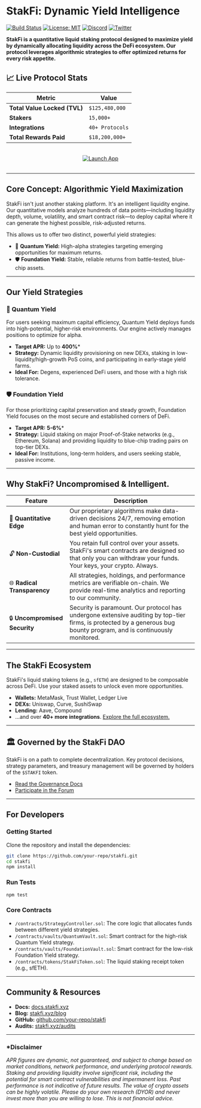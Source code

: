 # StakFi: Dynamic Yield Intelligence

[![Build Status](https://img.shields.io/github/actions/workflow/status/your-repo/stakfi/ci.yml?style=for-the-badge)](https://github.com/your-repo/stakfi/actions)
[![License: MIT](https://img.shields.io/badge/License-MIT-yellow.svg?style=for-the-badge)](https://opensource.org/licenses/MIT)
[![Discord](https://img.shields.io/discord/your-discord-id?style=for-the-badge&logo=discord&label=Discord)](https://discord.gg/your-invite)
[![Twitter](https://img.shields.io/twitter/follow/StakFiProtocol?style=for-the-badge&logo=twitter)](https://twitter.com/StakFiProtocol)

**StakFi is a quantitative liquid staking protocol designed to maximize yield by dynamically allocating liquidity across the DeFi ecosystem. Our protocol leverages algorithmic strategies to offer optimized returns for every risk appetite.**

## 📈 Live Protocol Stats

| Metric                       | Value                   |
| ---------------------------- | ----------------------- |
| **Total Value Locked (TVL)** | `$125,480,000`          |
| **Stakers**                  | `15,000+`               |
| **Integrations**             | `40+ Protocols`         |
| **Total Rewards Paid**       | `$18,200,000+`          |

<br>
<div align="center">
  <a href="https://stakfi.xyz/app" target="_blank" rel="noopener noreferrer">
    <img src="https://img.shields.io/badge/Launch%20App-22C55E?style=for-the-badge&logo=data:image/svg+xml;base64,PHN2ZyB3aWR0aD0iMjQiIGhlaWdodD0iMjQiIHZpZXdCb3g9IjAgMCAyNCAyNCIgZmlsbD0ibm9uZSIgeG1sbnM9Imh0dHA6Ly93d3cudzMub3JnLzIwMDAvc3ZnIj4KPHBhdGggZD0iTTcgMTRMMTIgOUwxNyAxNEg3WiIgZmlsbD0id2hpdGUiLz4KPC9zdmc+Cg==" alt="Launch App"/>
  </a>
</div>
<br>

---

## Core Concept: Algorithmic Yield Maximization

StakFi isn't just another staking platform. It's an intelligent liquidity engine. Our quantitative models analyze hundreds of data points—including liquidity depth, volume, volatility, and smart contract risk—to deploy capital where it can generate the highest possible, risk-adjusted returns.

This allows us to offer two distinct, powerful yield strategies:

*   🚀 **Quantum Yield:** High-alpha strategies targeting emerging opportunities for maximum returns.
*   🛡️ **Foundation Yield:** Stable, reliable returns from battle-tested, blue-chip assets.

---

## Our Yield Strategies

### 🚀 Quantum Yield

For users seeking maximum capital efficiency, Quantum Yield deploys funds into high-potential, higher-risk environments. Our engine actively manages positions to optimize for alpha.

-   **Target APR:** Up to **400%***
-   **Strategy:** Dynamic liquidity provisioning on new DEXs, staking in low-liquidity/high-growth PoS coins, and participating in early-stage yield farms.
-   **Ideal For:** Degens, experienced DeFi users, and those with a high risk tolerance.

### 🛡️ Foundation Yield

For those prioritizing capital preservation and steady growth, Foundation Yield focuses on the most secure and established corners of DeFi.

-   **Target APR:** **5-6%***
-   **Strategy:** Liquid staking on major Proof-of-Stake networks (e.g., Ethereum, Solana) and providing liquidity to blue-chip trading pairs on top-tier DEXs.
-   **Ideal For:** Institutions, long-term holders, and users seeking stable, passive income.

---

## Why StakFi? Uncompromised & Intelligent.

| Feature               | Description                                                                                                                                                             |
| --------------------- | ----------------------------------------------------------------------------------------------------------------------------------------------------------------------- |
| 🧠 **Quantitative Edge**    | Our proprietary algorithms make data-driven decisions 24/7, removing emotion and human error to constantly hunt for the best yield opportunities.                     |
| 🔓 **Non-Custodial**        | You retain full control over your assets. StakFi's smart contracts are designed so that only you can withdraw your funds. Your keys, your crypto. Always.             |
| 🌐 **Radical Transparency** | All strategies, holdings, and performance metrics are verifiable on-chain. We provide real-time analytics and reporting to our community.                            |
| 🔒 **Uncompromised Security** | Security is paramount. Our protocol has undergone extensive auditing by top-tier firms, is protected by a generous bug bounty program, and is continuously monitored. |

---

## The StakFi Ecosystem

StakFi's liquid staking tokens (e.g., `sfETH`) are designed to be composable across DeFi. Use your staked assets to unlock even more opportunities.

-   **Wallets:** MetaMask, Trust Wallet, Ledger Live
-   **DEXs:** Uniswap, Curve, SushiSwap
-   **Lending:** Aave, Compound
-   ...and over **40+ more integrations**. [Explore the full ecosystem.](https://stakfi.xyz/ecosystem)

---

## 🏛️ Governed by the StakFi DAO

StakFi is on a path to complete decentralization. Key protocol decisions, strategy parameters, and treasury management will be governed by holders of the `$STAKFI` token.

-   [Read the Governance Docs](https://docs.stakfi.xyz/governance)
-   [Participate in the Forum](https://forum.stakfi.xyz)

---

## For Developers

### Getting Started

Clone the repository and install the dependencies:

```bash
git clone https://github.com/your-repo/stakfi.git
cd stakfi
npm install
```

### Run Tests

```bash
npm test
```

### Core Contracts

-   `/contracts/StrategyController.sol`: The core logic that allocates funds between different yield strategies.
-   `/contracts/vaults/QuantumVault.sol`: Smart contract for the high-risk Quantum Yield strategy.
-   `/contracts/vaults/FoundationVault.sol`: Smart contract for the low-risk Foundation Yield strategy.
-   `/contracts/tokens/StakFiToken.sol`: The liquid staking receipt token (e.g., sfETH).

---

## Community & Resources

-   **Docs:** [docs.stakfi.xyz](https://docs.stakfi.xyz)
-   **Blog:** [stakfi.xyz/blog](https://stakfi.xyz/blog)
-   **GitHub:** [github.com/your-repo/stakfi](https://github.com/your-repo/stakfi)
-   **Audits:** [stakfi.xyz/audits](https://stakfi.xyz/audits)

---

### *Disclaimer

*APR figures are dynamic, not guaranteed, and subject to change based on market conditions, network performance, and underlying protocol rewards. Staking and providing liquidity involve significant risk, including the potential for smart contract vulnerabilities and impermanent loss. Past performance is not indicative of future results. The value of crypto assets can be highly volatile. Please do your own research (DYOR) and never invest more than you are willing to lose. This is not financial advice.*
